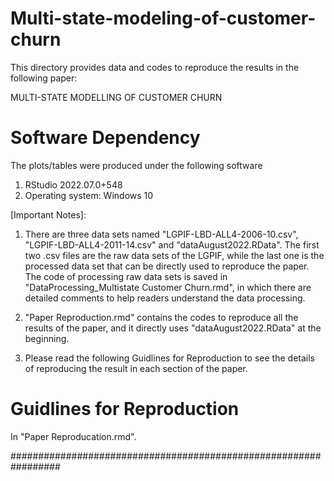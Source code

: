 # Multi-state-modeling-of-customer-churn

This directory provides data and codes to reproduce the results in the following paper:

MULTI-STATE MODELLING OF CUSTOMER CHURN

Software Dependency
===================
The plots/tables were produced under the following software
1. RStudio 2022.07.0+548 
2. Operating system: Windows 10

[Important Notes]:

1. There are three data sets named "LGPIF-LBD-ALL4-2006-10.csv", "LGPIF-LBD-ALL4-2011-14.csv" and "dataAugust2022.RData". The first two .csv files are the raw data sets of the LGPIF, while the last one is the processed data set that can be directly used to reproduce the paper. The code of processing raw data sets is saved in "DataProcessing_Multistate Customer Churn.rmd", in which there are detailed comments to help readers understand the data processing. 

2. "Paper Reproduction.rmd" contains the codes to reproduce all the results of the paper, and it directly uses "dataAugust2022.RData" at the beginning.

3. Please read the following Guidlines for Reproduction to see the details of reproducing the result in each section of the paper.

Guidlines for Reproduction
=========================
In "Paper Reproducation.rmd".

#################################################################


